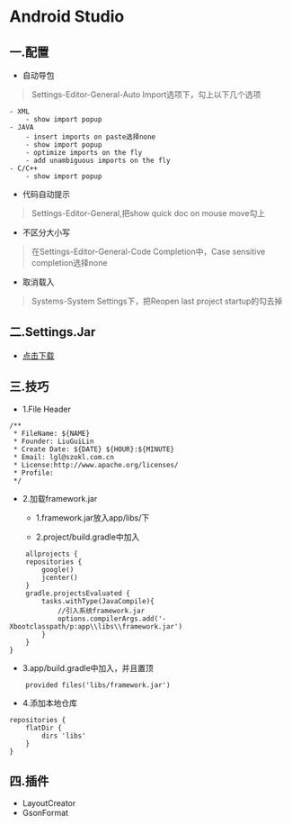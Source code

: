 # Android Studio

## 一.配置

- 自动导包

> Settings-Editor-General-Auto Import选项下，勾上以下几个选项

	- XML 
		- show import popup
	- JAVA 
		- insert imports on paste选择none
		- show import popup
		- optimize imports on the fly
		- add unambiguous imports on the fly
	- C/C++ 
		- show import popup
- 代码自动提示

> Settings-Editor-General,把show quick doc on mouse move勾上

- 不区分大小写 

> 在Settings-Editor-General-Code Completion中，Case sensitive completion选择none

- 取消载入

> Systems-System Settings下，把Reopen last project startup的勾去掉

## 二.Settings.Jar

- [点击下载](https://github.com/LiuGuiLinAndroid/Android/raw/master/%E5%B7%A5%E5%85%B7/Android%20Studio/settings.jar)

## 三.技巧

- 1.File Header

```
/**
 * FileName: ${NAME}
 * Founder: LiuGuiLin
 * Create Date: ${DATE} ${HOUR}:${MINUTE}
 * Email: lgl@szokl.com.cn
 * License:http://www.apache.org/licenses/
 * Profile: 
 */
```
 
- 2.加载framework.jar

	- 1.framework.jar放入app/libs/下
	
	- 2.project/build.gradle中加入

```
	allprojects {
    repositories {
        google()
        jcenter()
    }
    gradle.projectsEvaluated {
        tasks.withType(JavaCompile){
            //引入系统framework.jar
            options.compilerArgs.add('-Xbootclasspath/p:app\\libs\\framework.jar')
        }
    }
}
```

- 3.app/build.gradle中加入，并且置顶
	
```
	provided files('libs/framework.jar')
```

- 4.添加本地仓库

```
repositories {
    flatDir {
        dirs 'libs'
    }
}
```

## 四.插件

- LayoutCreator
- GsonFormat